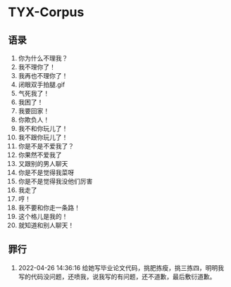 # TYX-Corpus

## 语录
1. 你为什么不理我？
2. 我不理你了！
3. 我再也不理你了！
4. 闭眼双手拍腿.gif
5. 气死我了！
6. 我困了！
7. 我要回家！
8. 你欺负人！
9. 我不和你玩儿了！
10. 我不跟你玩儿了！
11. 你是不是不爱我了？
12. 你果然不爱我了
13. 又跟别的男人聊天
14. 你是不是觉得我菜呀
15. 你是不是觉得我没他们厉害
16. 我走了
17. 哼！
18. 我不要和你走一条路！
19. 这个格儿是我的！
20. 就知道和别人聊天！

## 罪行
1. 2022-04-26 14:36:16 给她写毕业论文代码，挑肥拣瘦，挑三拣四，明明我写的代码没问题，还喷我，说我写的有问题，还不道歉，最后敷衍道歉。
